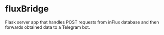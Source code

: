 # fluxBridge
Flask server app that handles POST requests from inFlux database and then forwards obtained data to a Telegram bot.
